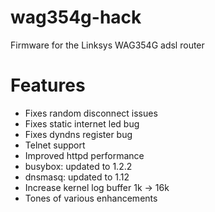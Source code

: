 # wag354g-hack

Firmware for the Linksys WAG354G adsl router

# Features
* Fixes random disconnect issues
* Fixes static internet led bug
* Fixes dyndns register bug
* Telnet support
* Improved httpd performance
* busybox: updated to 1.2.2
* dnsmasq: updated to 1.12
* Increase kernel log buffer 1k -> 16k
* Tones of various enhancements
